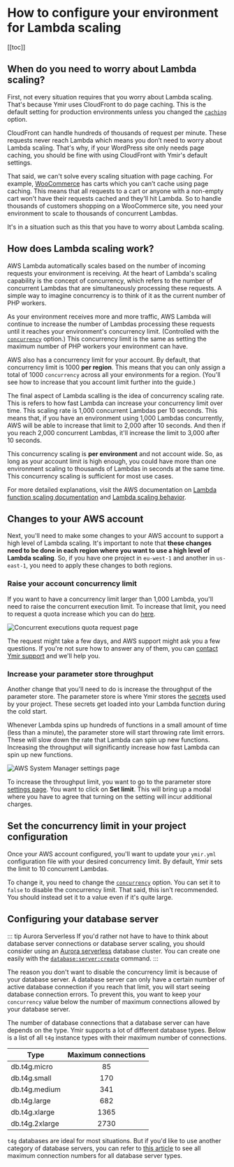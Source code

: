 # How to configure your environment for Lambda scaling

[[toc]]

## When do you need to worry about Lambda scaling?

First, not every situation requires that you worry about Lambda scaling. That's because Ymir uses CloudFront to do page caching. This is the default setting for production environments unless you changed the [`caching`][1] option.

CloudFront can handle hundreds of thousands of request per minute. These requests never reach Lambda which means you don’t need to worry about Lambda scaling. That's why, if your WordPress site only needs page caching, you should be fine with using CloudFront with Ymir's default settings.

That said, we can't solve every scaling situation with page caching. For example, [WooCommerce][2] has carts which you can’t cache using page caching. This means that all requests to a cart or anyone with a non-empty cart won't have their requests cached and they'll hit Lambda. So to handle thousands of customers shopping on a WooCommerce site, you need your environment to scale to thousands of concurrent Lambdas.

It's in a situation such as this that you have to worry about Lambda scaling.

## How does Lambda scaling work?

AWS Lambda automatically scales based on the number of incoming requests your environment is receiving. At the heart of Lambda's scaling capability is the concept of concurrency, which refers to the number of concurrent Lambdas that are simultaneously processing these requests. A simple way to imagine concurrency is to think of it as the current number of PHP workers. 

As your environment receives more and more traffic, AWS Lambda will continue to increase the number of Lambdas processing these requests until it reaches your environment's concurrency limit. (Controlled with the [`concurrency`][3] option.) This concurrency limit is the same as setting the maximum number of PHP workers your environment can have.

AWS also has a concurrency limit for your account. By default, that concurrency limit is 1000 **per region**. This means that you can only assign a total of 1000 `concurrency` across all your environments for a region. (You'll see how to increase that you account limit further into the guide.)

The final aspect of Lambda scalling is the idea of concurrency scaling rate. This is refers to how fast Lambda can increase your concurrency limit over time. This scaling rate is 1,000 concurrent Lambdas per 10 seconds. This means that, if you have an environment using 1,000 Lambdas concurrently, AWS will be able to increase that limit to 2,000 after 10 seconds. And then if you reach 2,000 concurrent Lambdas, it'll increase the limit to 3,000 after 10 seconds. 

This concurrency scaling is **per environment** and not account wide. So, as long as your account limit is high enough, you could have more than one environment scaling to thousands of Lambdas in seconds at the same time. This concurrency scaling is sufficient for most use cases.

For more detailed explanations, visit the AWS documentation on [Lambda function scaling documentation][4] and [Lambda scaling behavior][5].

## Changes to your AWS account

Next, you'll need to make some changes to your AWS account to support a high level of Lambda scaling. It's important to note that **these changes need to be done in each region where you want to use a high level of Lambda scaling**. So, if you have one project in `eu-west-1` and another in `us-east-1`, you need to apply these changes to both regions.

### Raise your account concurrency limit

If you want to have a concurrency limit larger than 1,000 Lambda, you'll need to raise the concurrent execution limit. To increase that limit, you need to request a quota increase which you can do [here][6].

![Concurrent executions quota request page](../../images/concurrent-executions-quota.png)

The request might take a few days, and AWS support might ask you a few questions. If you're not sure how to answer any of them, you can [contact Ymir support][7] and we'll help you.

### Increase your parameter store throughput

Another change that you'll need to do is increase the throughput of the parameter store. The parameter store is where Ymir stores the [secrets][8] used by your project. These secrets get loaded into your Lambda function during the cold start.

Whenever Lambda spins up hundreds of functions in a small amount of time (less than a minute), the parameter store will start throwing rate limit errors. These will slow down the rate that Lambda can spin up new functions. Increasing the throughput will significantly increase how fast Lambda can spin up new functions.

![AWS System Manager settings page](../../images/ssm-parameter-throughput.png)

To increase the throughput limit, you want to go to the parameter store [settings page][9]. You want to click on **Set limit**. This will bring up a modal where you have to agree that turning on the setting will incur additional charges.

## Set the concurrency limit in your project configuration

Once your AWS account configured, you'll want to update your `ymir.yml` configuration file with your desired concurrency limit. By default, Ymir sets the limit to 10 concurrent Lambdas.

To change it, you need to change the [`concurrency`][3] option. You can set it to `false` to disable the concurrency limit. That said, this isn't recommended. You should instead set it to a value even if it's quite large.

## Configuring your database server

::: tip Aurora Serverless
If you'd rather not have to have to think about database server connections or database server scaling, you should consider using an [Aurora serverless][11] database cluster. You can create one easily with the [`database:server:create`][12] command.
:::

The reason you don't want to disable the concurrency limit is because of your database server. A database server can only have a certain number of active database connection if you reach that limit, you will start seeing database connection errors. To prevent this, you want to keep your `concurrency` value below the number of maximum connections allowed by your database server.

The number of database connections that a database server can have depends on the type. Ymir supports a lot of different database types. Below is a list of all `t4g` instance types with their maximum number of connections.

|Type|Maximum connections|
---|:---:
db.t4g.micro|85
db.t4g.small|170
db.t4g.medium|341
db.t4g.large|682
db.t4g.xlarge|1365
db.t4g.2xlarge|2730

`t4g` databases are ideal for most situations. But if you'd like to use another category of database servers, you can refer to [this article][10] to see all maximum connection numbers for all database server types.

[1]: ../reference/configuration.md#caching
[2]: https://woocommerce.com/
[3]: ../reference/configuration.md#concurrency
[4]: https://docs.aws.amazon.com/lambda/latest/dg/invocation-scaling.html
[5]: https://docs.aws.amazon.com/lambda/latest/dg/scaling-behavior.html
[6]: https://console.aws.amazon.com/servicequotas/home/services/lambda/quotas/L-B99A9384
[7]: mailto:support@ymirapp.com
[8]: ../projects/environments.md#secrets
[9]: https://console.aws.amazon.com/systems-manager/parameters/?tab=Settings
[10]: https://sysadminxpert.com/aws-rds-max-connections-limit/
[11]: https://aws.amazon.com/rds/aurora/serverless/
[12]: ../reference/ymir-cli.html#database-server-create
